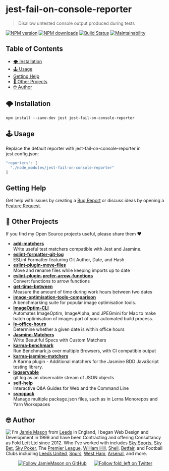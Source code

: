 # jest-fail-on-console-reporter

> Disallow untested console output produced during tests

[![NPM version](http://img.shields.io/npm/v/jest-fail-on-console-reporter.svg?style=flat-square)](https://www.npmjs.com/package/jest-fail-on-console-reporter) [![NPM downloads](http://img.shields.io/npm/dm/jest-fail-on-console-reporter.svg?style=flat-square)](https://www.npmjs.com/package/jest-fail-on-console-reporter) [![Build Status](http://img.shields.io/travis/JamieMason/jest-fail-on-console-reporter/master.svg?style=flat-square)](https://travis-ci.org/JamieMason/jest-fail-on-console-reporter) [![Maintainability](https://api.codeclimate.com/v1/badges/e3301e89cb21826c3456/maintainability)](https://codeclimate.com/github/JamieMason/jest-fail-on-console-reporter/maintainability)

## Table of Contents

-   [🌩 Installation](#-installation)
-   [🕹 Usage](#-usage)
-   [Getting Help](#getting-help)
-   [👀 Other Projects](#-other-projects)
-   [🤓 Author](#-author)

## 🌩 Installation

    npm install --save-dev jest jest-fail-on-console-reporter

## 🕹 Usage

Replace the default reporter with jest-fail-on-console-reporter in jest.config.json:

```js
"reporters": [
  "./node_modules/jest-fail-on-console-reporter"
]
```

## Getting Help

Get help with issues by creating a [Bug Report] or discuss ideas by opening a [Feature Request].

[bug report]: https://github.com/JamieMason/jest-fail-on-console-reporter/issues/new?template=bug_report.md

[feature request]: https://github.com/JamieMason/jest-fail-on-console-reporter/issues/new?template=feature_request.md

## 👀 Other Projects

If you find my Open Source projects useful, please share them ❤️

-   [**add-matchers**](https://github.com/JamieMason/add-matchers)<br>Write useful test matchers compatible with Jest and Jasmine.
-   [**eslint-formatter-git-log**](https://github.com/JamieMason/eslint-formatter-git-log)<br>ESLint Formatter featuring Git Author, Date, and Hash
-   [**eslint-plugin-move-files**](https://github.com/JamieMason/eslint-plugin-move-files)<br>Move and rename files while keeping imports up to date
-   [**eslint-plugin-prefer-arrow-functions**](https://github.com/JamieMason/eslint-plugin-prefer-arrow-functions)<br>Convert functions to arrow functions
-   [**get-time-between**](https://github.com/JamieMason/get-time-between#readme)<br>Measure the amount of time during work hours between two dates
-   [**image-optimisation-tools-comparison**](https://github.com/JamieMason/image-optimisation-tools-comparison)<br>A benchmarking suite for popular image optimisation tools.
-   [**ImageOptim-CLI**](https://github.com/JamieMason/ImageOptim-CLI)<br>Automates ImageOptim, ImageAlpha, and JPEGmini for Mac to make batch optimisation of images part of your automated build process.
-   [**is-office-hours**](https://github.com/JamieMason/is-office-hours#readme)<br>Determine whether a given date is within office hours
-   [**Jasmine-Matchers**](https://github.com/JamieMason/Jasmine-Matchers)<br>Write Beautiful Specs with Custom Matchers
-   [**karma-benchmark**](https://github.com/JamieMason/karma-benchmark)<br>Run Benchmark.js over multiple Browsers, with CI compatible output
-   [**karma-jasmine-matchers**](https://github.com/JamieMason/karma-jasmine-matchers)<br>A Karma plugin - Additional matchers for the Jasmine BDD JavaScript testing library.
-   [**logservable**](https://github.com/JamieMason/logservable)<br>git log as an observable stream of JSON objects
-   [**self-help**](https://github.com/JamieMason/self-help#readme)<br>Interactive Q&A Guides for Web and the Command Line
-   [**syncpack**](https://github.com/JamieMason/syncpack#readme)<br>Manage multiple package.json files, such as in Lerna Monorepos and Yarn Workspaces

## 🤓 Author

<img src="https://www.gravatar.com/avatar/acdf106ce071806278438d8c354adec8?s=100" align="left">

I'm [Jamie Mason] from [Leeds] in England, I began Web Design and Development in 1999 and have been Contracting and offering Consultancy as Fold Left Ltd since 2012. Who I've worked with includes [Sky Sports], [Sky Bet], [Sky Poker], The [Premier League], [William Hill], [Shell], [Betfair], and Football Clubs including [Leeds United], [Spurs], [West Ham], [Arsenal], and more.

<div align="center">

[![Follow JamieMason on GitHub][github badge]][github]      [![Follow fold_left on Twitter][twitter badge]][twitter]

</div>

<!-- images -->

[github badge]: https://img.shields.io/github/followers/JamieMason.svg?style=social&label=Follow

[twitter badge]: https://img.shields.io/twitter/follow/fold_left.svg?style=social&label=Follow

<!-- links -->

[arsenal]: https://www.arsenal.com

[betfair]: https://www.betfair.com

[github]: https://github.com/JamieMason

[jamie mason]: https://www.linkedin.com/in/jamiemasonleeds

[leeds united]: https://www.leedsunited.com/

[leeds]: https://www.instagram.com/visitleeds

[premier league]: https://www.premierleague.com

[shell]: https://www.shell.com

[sky bet]: https://www.skybet.com

[sky poker]: https://www.skypoker.com

[sky sports]: https://www.skysports.com

[spurs]: https://www.tottenhamhotspur.com

[twitter]: https://twitter.com/fold_left

[west ham]: https://www.whufc.com

[william hill]: https://www.williamhill.com
